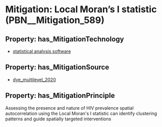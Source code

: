# Mitigation: __Local Moran’s I statistic__ (PBN__Mitigation_589)

## Property: has_MitigationTechnology

* [statistical analysis software](../Technology/PBN__Technology_3333)

## Property: has_MitigationSource

* [dye_multilevel_2020](../Article/PBN__Article_39)

## Property: has_MitigationPrinciple

Assessing the presence and nature of HIV prevalence spatial autocorrelation using the Local Moran's I statistic can identify clustering patterns and guide spatially targeted interventions


